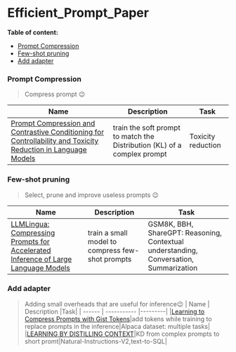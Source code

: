 # Efficient_Prompt_Paper

**Table of content:**
 - [Prompt Compression](#item-one)
 - [Few-shot pruning](#item-two)
 - [Add adapter](#item-three)
 
 <!-- headings -->
 <a id="item-one"></a>
 ### Prompt Compression
 > Compress prompt :wink:

| Name | Description |Task|
| ------ | ----------- |---------------|
|[Prompt Compression and Contrastive Conditioning for Controllability and Toxicity Reduction in Language Models](https://arxiv.org/pdf/2210.03162.pdf)| train the soft prompt to match the Distribution (KL) of a complex prompt|Toxicity reduction|
 
 <a id="item-two"></a>
 ### Few-shot pruning
 > Select, prune and improve useless prompts :wink:

| Name | Description |Task|
|------ | ----------- |---------|
|[LLMLingua: Compressing Prompts for Accelerated Inference of Large Language Models](https://arxiv.org/pdf/2310.05736.pdf?trk=public_post_comment-text)|train a small model to compress few-shot prompts| GSM8K, BBH, ShareGPT: Reasoning, Contextual understanding, Conversation, Summarization |

 <a id="item-three"></a>
 ### Add adapter
> Adding small overheads that are useful for inference:wink:
| Name | Description |Task|
| ------ | ----------- |---------|
|[Learning to Compress Prompts with Gist Tokens](https://arxiv.org/pdf/2304.08467.pdf)|add <Gist> tokens while training to replace prompts in the inference|Alpaca dataset: multiple tasks|
|[LEARNING BY DISTILLING CONTEXT](https://arxiv.org/pdf/2209.15189.pdf)|KD from complex prompts to short promt|Natural-Instructions-V2,text-to-SQL|
